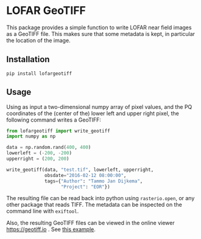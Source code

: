# LOFAR GeoTIFF

This package provides a simple function to write LOFAR near field images as
a GeoTIFF file. This makes sure that some metadata is kept, in particular the
location of the image.

## Installation

`pip install lofargeotiff`

## Usage

Using as input a two-dimensional numpy array of pixel values, and the PQ
coordinates of the (center of the) lower left and upper right pixel, the
following command writes a GeoTIFF:

```python
from lofargeotiff import write_geotiff
import numpy as np

data = np.random.rand(400, 400)
lowerleft = (-200, -200)
upperright = (200, 200)

write_geotiff(data, "test.tif", lowerleft, upperright,
              obsdate="2016-02-12 08:00:00",
              tags={"Author": "Tammo Jan Dijkema",
                    "Project": "EOR"})
```

The resulting file can be read back into python using `rasterio.open`, or any
other package that reads TIFF. The metadata can be inspected on the command
line with `exiftool`.

Also, the resulting GeoTIFF files can be viewed in the online viewer
https://geotiff.io . See [this example](http://app.geotiff.io/sum?url=https://github.com/tammojan/lofargeotiff/blob/master/example.tiff?raw=true).
